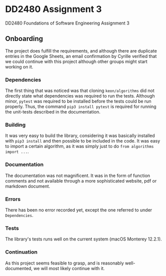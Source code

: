 # DD2480 Assignment 3
DD2480 Foundations of Software Engineering Assignment 3

## Onboarding

The project does fulfill the requirements,
and although there are duplicate entries in the 
Google Sheets, an email confirmation by Cyrille
verified that we could continue with this 
project although other groups might start working on it.

### Dependencies

The first thing that was noticed was that cloning
`keon/algorithms` did not directly state what dependencies
was required to run the tests. 
Although minor, `pytest` was required to be installed before 
the tests could be run properly.
Thus, the command `pip3 install pytest` is required for 
running the unit-tests described in the documentation.

### Building

It was very easy to build the library, considering
it was basically installed with `pip3 install` and
then possible to be included in the code.
It was easy to import a certain algorithm, as it was
simply just to do `from algorithms import ...`.

### Documentation

The documentation was not magnificent.
It was in the form of function comments and not available
through a more sophisticated website, pdf or markdown document.

### Errors

There has been no error recorded yet, except the 
one referred to under `Dependencies`.

### Tests

The library's tests runs well on the 
current system (macOS Monterey 12.2.1).

### Continuation

As this project seems feasible to grasp,
and is reasonably well-documented, we will most
likely continue with it.
